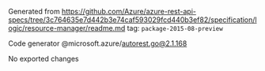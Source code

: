 Generated from https://github.com/Azure/azure-rest-api-specs/tree/3c764635e7d442b3e74caf593029fcd440b3ef82/specification/logic/resource-manager/readme.md tag: `package-2015-08-preview`

Code generator @microsoft.azure/autorest.go@2.1.168

No exported changes